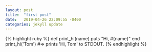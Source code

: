 ```yaml
---
layout: post
title:  "first post"
date:   2019-04-26 22:09:55 -0400
categories: jekyll update
---
```


{% highlight ruby %}
def print_hi(name)
  puts "Hi, #{name}"
end
print_hi('Tom')
#=> prints 'Hi, Tom' to STDOUT.
{% endhighlight %}


